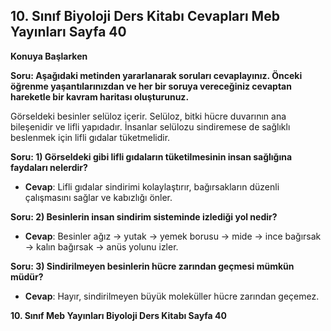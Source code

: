 ## 10. Sınıf Biyoloji Ders Kitabı Cevapları Meb Yayınları Sayfa 40

**Konuya Başlarken**

**Soru: Aşağıdaki metinden yararlanarak soruları cevaplayınız. Önceki öğrenme yaşantılarınızdan ve her bir soruya vereceğiniz cevaptan hareketle bir kavram haritası oluşturunuz.**

Görseldeki besinler selüloz içerir. Selüloz, bitki hücre duvarının ana bileşenidir ve lifli yapıdadır. İnsanlar selülozu sindiremese de sağlıklı beslenmek için lifli gıdalar tüketmelidir.

**Soru: 1) Görseldeki gibi lifli gıdaların tüketilmesinin insan sağlığına faydaları nelerdir?**

* **Cevap**: Lifli gıdalar sindirimi kolaylaştırır, bağırsakların düzenli çalışmasını sağlar ve kabızlığı önler.

**Soru: 2) Besinlerin insan sindirim sisteminde izlediği yol nedir?**

* **Cevap**: Besinler ağız → yutak → yemek borusu → mide → ince bağırsak → kalın bağırsak → anüs yolunu izler.

**Soru: 3) Sindirilmeyen besinlerin hücre zarından geçmesi mümkün müdür?**

* **Cevap**: Hayır, sindirilmeyen büyük moleküller hücre zarından geçemez.

**10. Sınıf Meb Yayınları Biyoloji Ders Kitabı Sayfa 40**
